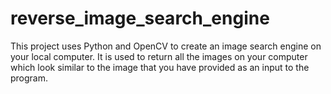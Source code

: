 # reverse_image_search_engine
This project uses Python and OpenCV to create an image search engine on your local computer. It is used to return all the images on your computer which look similar to the image that you have provided as an input
to the program.
